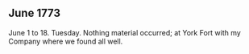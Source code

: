 ## June 1773

June 1 to 18. Tuesday. Nothing material occurred; at York Fort with my Company where we found all well. 
